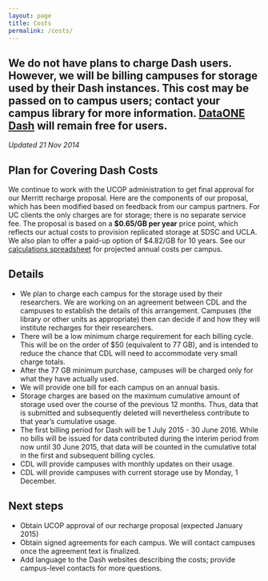 ```yaml
---
layout: page
title: Costs
permalink: /costs/
---
```


## We do not have plans to charge Dash users. However, we will be billing campuses for storage used by their Dash instances. This cost may be passed on to campus users; contact your campus library for more information. [DataONE Dash](http://oneshare.cdlib.org) will remain free for users.


_Updated 21 Nov 2014_

## Plan for Covering Dash Costs

We continue to work with the UCOP administration to get final approval for our Merritt recharge proposal. Here are the components of our proposal, which has been modified based on feedback from our campus partners.  For UC clients the only charges are for storage; there is no separate service fee. The proposal is based on a **$0.65/GB per year** price point, which reflects our actual costs to provision replicated storage at SDSC and UCLA.  We also plan to offer a paid-up option of $4.82/GB for 10 years. See our [calculations spreadsheet](https://docs.google.com/spreadsheets/d/1vqaiyDUfU3LdFmhKD6gaa40erLKfWDBh-T5JFse8Lt4/edit?usp=sharing) for projected annual costs per campus.

## Details

* We plan to charge each campus for the storage used by their researchers. We are working on an agreement between CDL and the campuses to establish the details of this arrangement. Campuses (the library or other units as appropriate)  then can decide if and how they will institute recharges for their researchers. 
* There will be a low minimum charge requirement for each billing cycle. This will be on the order of $50 (equivalent to 77 GB), and is intended to reduce the chance that CDL will need to accommodate very small charge totals.
* After the 77 GB minimum purchase, campuses will be charged only for what they have actually used. 
* We will provide one bill for each campus on an annual basis.
* Storage charges are based on the maximum cumulative amount of storage used over the course of the previous 12 months.  Thus, data that is submitted and subsequently deleted will nevertheless contribute to that year’s cumulative usage.
* The first billing period for Dash will be 1 July 2015 - 30 June 2016.  While no bills will be issued for data contributed during the interim  period from now until 30 June 2015, that data will be counted in the cumulative total in the first and subsequent billing cycles. 
* CDL will provide campuses with monthly updates on their usage. 
* CDL will provide campuses with current storage use by Monday, 1 December.

## Next steps

* Obtain UCOP approval of our recharge proposal (expected January 2015)
* Obtain signed agreements for each campus. We will contact campuses once the agreement text is finalized.
* Add language to the Dash websites describing the costs; provide campus-level contacts for more questions.


